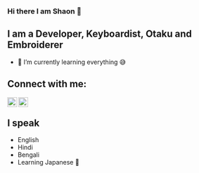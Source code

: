 ### Hi there I am Shaon 👋

## I am a Developer, Keyboardist, Otaku and Embroiderer
- 🌱 I’m currently learning everything :sweat_smile:


## Connect with me:

[<img align="left" alt="shaon | LinkedIn" width="22px" src="https://cdn.jsdelivr.net/npm/simple-icons@v3/icons/linkedin.svg" />](https://www.linkedin.com/in/shaon-baidya-b14927169/)
[<img align="left" alt="shaon | Instagram" width="22px" src="https://cdn.jsdelivr.net/npm/simple-icons@v3/icons/instagram.svg" />](https://www.instagram.com/shaondesu/)

<br/>


## I speak
- English
- Hindi
- Bengali
- Learning Japanese :hand_over_mouth:

<br/>

<!--
**kenkaneki0625/kenkaneki0625** is a ✨ _special_ ✨ repository because its `README.md` (this file) appears on your GitHub profile.

Here are some ideas to get you started:

- 🔭 I’m currently working on ...
- 🌱 I’m currently learning ...
- 👯 I’m looking to collaborate on ...
- 🤔 I’m looking for help with ...
- 💬 Ask me about ...
- 📫 How to reach me: ...
- 😄 Pronouns: ...
- ⚡ Fun fact: ...
-->
